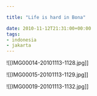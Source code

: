 ```yaml
---

title: "Life is hard in Bona"

date: 2010-11-12T21:31:00+00:00
tags:
- indonesia
- jakarta
---
```

![[IMG00014-20101113-1128.jpg]]

![[IMG00015-20101113-1129.jpg]]

![[IMG00019-20101113-1132.jpg]]
